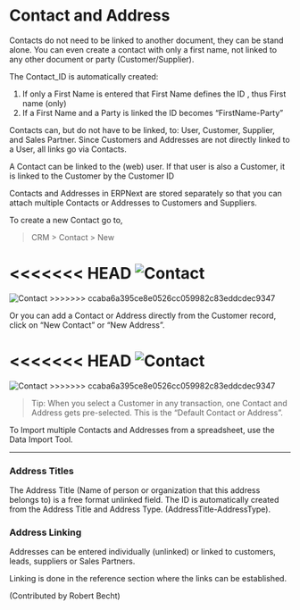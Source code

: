 # Contact and Address

Contacts do not need to be linked to another document, they can be stand alone.  You can even create a contact with only a first name, not linked to any other document or party (Customer/Supplier).

The Contact_ID is automatically created:

1. If only a First Name is entered that First Name defines the ID , thus First name (only)
2. If a First Name and a Party is linked the ID becomes “FirstName-Party”
 
Contacts can, but do not have to be linked, to:  User, Customer, Supplier, and Sales Partner. Since Customers and Addresses are not directly linked to a User, all links go via Contacts.

A Contact can be linked to the (web) user. If that user is also a Customer, it is linked to the Customer by the Customer ID

Contacts and Addresses in ERPNext are stored separately so that you can
attach multiple Contacts or Addresses to Customers and Suppliers.

To create a new Contact go to,

> CRM > Contact > New

<<<<<<< HEAD
<img class="screenshot" alt="Contact" src="/docs/assets/img/crm/contact.png">
=======
<img class="screenshot" alt="Contact" src="{{docs_base_url}}/assets/img/crm/contact.png">
>>>>>>> ccaba6a395ce8e0526cc059982c83eddcdec9347

Or you can add a Contact or Address directly from the Customer record, click on “New
Contact” or “New Address”.

<<<<<<< HEAD
<img class="screenshot" alt="Contact" src="/docs/assets/img/crm/contact-from-cust.png">
=======
<img class="screenshot" alt="Contact" src="{{docs_base_url}}/assets/img/crm/contact-from-cust.png">
>>>>>>> ccaba6a395ce8e0526cc059982c83eddcdec9347

> Tip: When you select a Customer in any transaction, one Contact and Address
gets pre-selected. This is the “Default Contact or Address”.

To Import multiple Contacts and Addresses from a spreadsheet, use the Data
Import Tool.

---

### Address Titles

The Address Title (Name of person or organization that this address belongs to) is a free format unlinked field. The ID is automatically created from the Address Title and Address Type. (AddressTitle-AddressType).

### Address Linking

Addresses can be entered individually (unlinked)  or linked to customers, leads, suppliers or Sales Partners. 

Linking is done in the reference section where the links can be established.

(Contributed by Robert Becht)

